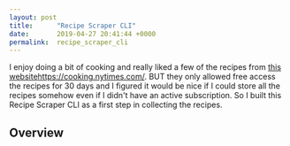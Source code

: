 ```yaml
---
layout: post
title:      "Recipe Scraper CLI"
date:       2019-04-27 20:41:44 +0000
permalink:  recipe_scraper_cli
---
```


I enjoy doing a bit of cooking and really liked a few of the recipes from [this website](http://)https://cooking.nytimes.com/.
BUT they only allowed free access the recipes for 30 days and I figured it would be nice if I could store all the recipes somehow even if I didn't have an active subscription. So I built this Recipe Scraper CLI as a first step in collecting the recipes.

## Overview
